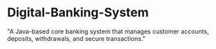 # Digital-Banking-System
"A Java-based core banking system that manages customer accounts, deposits, withdrawals, and secure transactions."

